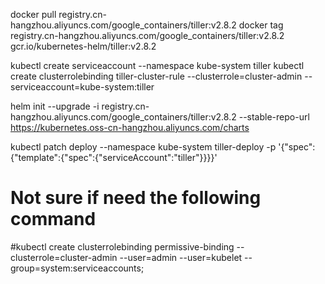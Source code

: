 docker pull registry.cn-hangzhou.aliyuncs.com/google_containers/tiller:v2.8.2
docker tag registry.cn-hangzhou.aliyuncs.com/google_containers/tiller:v2.8.2 gcr.io/kubernetes-helm/tiller:v2.8.2

kubectl create serviceaccount --namespace kube-system tiller
kubectl create clusterrolebinding tiller-cluster-rule --clusterrole=cluster-admin --serviceaccount=kube-system:tiller

helm init --upgrade -i registry.cn-hangzhou.aliyuncs.com/google_containers/tiller:v2.8.2 --stable-repo-url https://kubernetes.oss-cn-hangzhou.aliyuncs.com/charts

kubectl patch deploy --namespace kube-system tiller-deploy -p '{"spec":{"template":{"spec":{"serviceAccount":"tiller"}}}}'      

# Not sure if need the following command
#kubectl create clusterrolebinding permissive-binding --clusterrole=cluster-admin --user=admin --user=kubelet --group=system:serviceaccounts;



